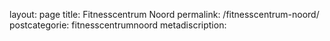 layout: page
title: Fitnesscentrum Noord
permalink: /fitnesscentrum-noord/
postcategorie: fitnesscentrumnoord
metadiscription: 